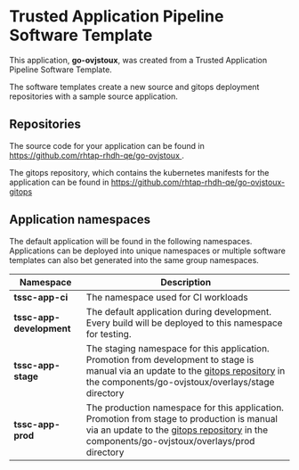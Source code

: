 # Trusted Application Pipeline Software Template

This application, **go-ovjstoux**, was created from a Trusted Application Pipeline Software Template.

The software templates create a new source and gitops deployment repositories with a sample source application. 

## Repositories

The source code for your application can be found in [https://github.com/rhtap-rhdh-qe/go-ovjstoux ](https://github.com/rhtap-rhdh-qe/go-ovjstoux ).
 
The gitops repository, which contains the kubernetes manifests for the application can be found in 
[https://github.com/rhtap-rhdh-qe/go-ovjstoux-gitops ](https://github.com/rhtap-rhdh-qe/go-ovjstoux-gitops ) 

## Application namespaces 

The default application will be found in the following namespaces. Applications can be deployed into unique namespaces or multiple software templates can also bet generated into the same group namespaces.  

|  Namespace   |  Description   |  
| -------- | -------- |
| **tssc-app-ci** | The namespace used for CI workloads |
| **tssc-app-development** | The default application during development. Every build will be deployed to this namespace for testing. |
| **tssc-app-stage** | The staging namespace for this application. Promotion from development to stage is manual via an update to the [gitops repository](https://github.com/rhtap-rhdh-qe/go-ovjstoux-gitops ) in the components/go-ovjstoux/overlays/stage directory |
| **tssc-app-prod** | The production namespace for this application. Promotion from stage to production is manual via an update to the [gitops repository](https://github.com/rhtap-rhdh-qe/go-ovjstoux-gitops ) in the components/go-ovjstoux/overlays/prod directory |